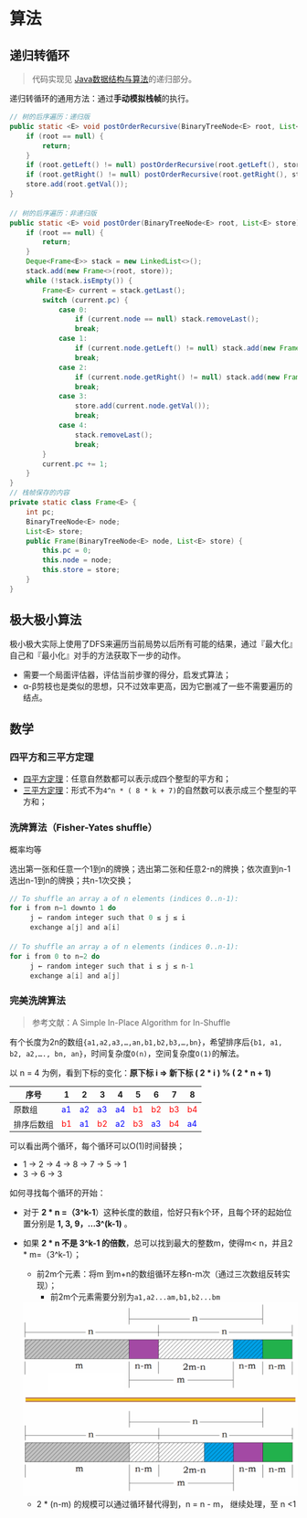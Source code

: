 # 算法

## 递归转循环

> 代码实现见 [Java数据结构与算法](https://gitee.com/oscsc/data-structure-and-algorithm)的递归部分。

递归转循环的通用方法：通过**手动模拟栈帧**的执行。

```java
// 树的后序遍历：递归版
public static <E> void postOrderRecursive(BinaryTreeNode<E> root, List<E> store) {
    if (root == null) {
        return;
    }
    if (root.getLeft() != null) postOrderRecursive(root.getLeft(), store);
    if (root.getRight() != null) postOrderRecursive(root.getRight(), store);
    store.add(root.getVal());
}

// 树的后序遍历：非递归版
public static <E> void postOrder(BinaryTreeNode<E> root, List<E> store) {
    if (root == null) {
        return;
    }
    Deque<Frame<E>> stack = new LinkedList<>();
    stack.add(new Frame<>(root, store));
    while (!stack.isEmpty()) {
        Frame<E> current = stack.getLast();
        switch (current.pc) {
            case 0:
                if (current.node == null) stack.removeLast();
                break;
            case 1:
                if (current.node.getLeft() != null) stack.add(new Frame<>(current.node.getLeft(), store));
                break;
            case 2:
                if (current.node.getRight() != null) stack.add(new Frame<>(current.node.getRight(), store));
                break;
            case 3:
                store.add(current.node.getVal());
                break;
            case 4:
                stack.removeLast();
                break;
        }
        current.pc += 1;
    }
}
// 栈帧保存的内容
private static class Frame<E> {
    int pc;
    BinaryTreeNode<E> node;
    List<E> store;
    public Frame(BinaryTreeNode<E> node, List<E> store) {
        this.pc = 0;
        this.node = node;
        this.store = store;
    }
}
```





## 极大极小算法

极小极大实际上使用了DFS来遍历当前局势以后所有可能的结果，通过『最大化』自己和『最小化』对手的方法获取下一步的动作。

- 需要一个局面评估器，评估当前步骤的得分，启发式算法；
- α-β剪枝也是类似的思想，只不过效率更高，因为它删减了一些不需要遍历的结点。



## 数学

### 四平方和三平方定理

- [四平方定理](https://en.wikipedia.org/wiki/Lagrange's_four-square_theorem)：任意自然数都可以表示成四个整型的平方和；
- [三平方定理](https://en.wikipedia.org/wiki/Legendre's_three-square_theorem)：形式不为`4^n * ( 8 * k + 7)`的自然数可以表示成三个整型的平方和；



### 洗牌算法（Fisher-Yates shuffle）

概率均等

选出第一张和任意一个1到n的牌换；选出第二张和任意2-n的牌换；依次直到n-1选出n-1到n的牌换；共n-1次交换；

```java
// To shuffle an array a of n elements (indices 0..n-1):
for i from n−1 downto 1 do
     j ← random integer such that 0 ≤ j ≤ i
     exchange a[j] and a[i]
    
// To shuffle an array a of n elements (indices 0..n-1):
for i from 0 to n−2 do
     j ← random integer such that i ≤ j ≤ n-1
     exchange a[i] and a[j]
```



### 完美洗牌算法

> 参考文献：A Simple In-Place Algorithm for In-Shuffle

有个长度为2n的数组`{a1,a2,a3,…,an,b1,b2,b3,…,bn}`，希望排序后`{b1, a1, b2, a2,…., bn, an}`，时间复杂度`O(n)`，空间复杂度`O(1)`的解法。

以 n = 4 为例，看到下标的变化：**原下标 i => 新下标 ( 2 * i ) % ( 2 * n + 1)**

| 序号       | 1                            | 2                            | 3                            | 4                            | 5                           | 6                            | 7                           | 8                            |
| ---------- | ---------------------------- | ---------------------------- | ---------------------------- | ---------------------------- | --------------------------- | ---------------------------- | --------------------------- | ---------------------------- |
| 原数组     | <font color='blue'>a1</font> | <font color='blue'>a2</font> | <font color='blue'>a3</font> | <font color='blue'>a4</font> | <font color='red'>b1</font> | <font color='red'>b2</font>  | <font color='red'>b3</font> | <font color='red'>b4</font>  |
| 排序后数组 | <font color='red'>b1</font>  | <font color='blue'>a1</font> | <font color='red'>b2</font>  | <font color='blue'>a2</font> | <font color='red'>b3</font> | <font color='blue'>a3</font> | <font color='red'>b4</font> | <font color='blue'>a4</font> |

可以看出两个循环，每个循环可以O(1)时间替换；

- 1 -> 2 -> 4 -> 8 -> 7 -> 5 -> 1
- 3 -> 6 -> 3

如何寻找每个循环的开始：

- 对于 **2 * n =（3^k-1**）这种长度的数组，恰好只有k个环，且每个环的起始位置分别是 **1, 3, 9，…3^(k-1)** 。 

- 如果 **2 * n 不是 3^k-1 的倍数**，总可以找到最大的整数m，使得m< n，并且2 * m=（3^k-1）；

  - 前2m个元素：将m 到m+n的数组循环左移n-m次（通过三次数组反转实现）；
    - 前2m个元素需要分别为`a1,a2...am,b1,b2...bm`

  <img src="pics/perfectshuffle.png" alt="三次反转示例" style="zoom: 50%;" />

  - 2 * (n-m) 的规模可以通过循环替代得到，n = n -  m， 继续处理，至 n <1
